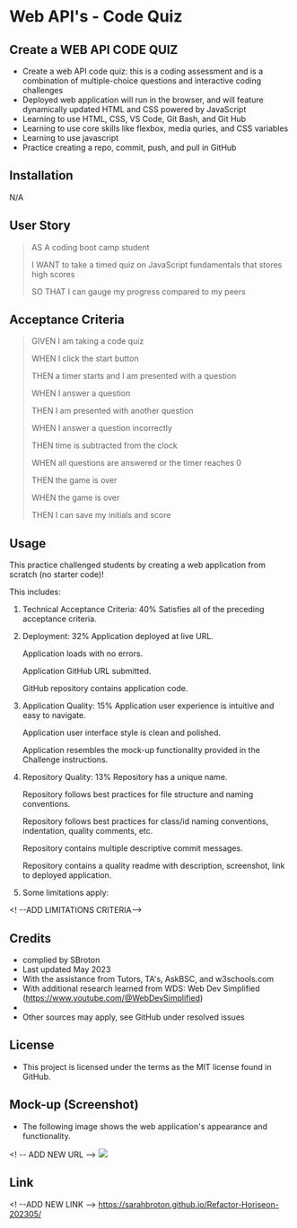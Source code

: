 # Web API's - Code Quiz

## Create a WEB API CODE QUIZ

- Create a web API code quiz: this is a coding assessment and is a combination of multiple-choice questions and interactive coding challenges
- Deployed web application will run in the browser, and will feature dynamically updated HTML and CSS powered by JavaScript
- Learning to use HTML, CSS, VS Code, Git Bash, and Git Hub
- Learning to use core skills like flexbox, media quries, and CSS variables
- Learning to use javascript
- Practice creating a repo, commit, push, and pull in GitHub

## Installation

N/A

## User Story

>AS A coding boot camp student
>
>I WANT to take a timed quiz on JavaScript fundamentals that stores high scores
>
>SO THAT I can gauge my progress compared to my peers

## Acceptance Criteria

>GIVEN I am taking a code quiz
>
>WHEN I click the start button
>
>THEN a timer starts and I am presented with a question
>
>WHEN I answer a question
>
>THEN I am presented with another question
>
>WHEN I answer a question incorrectly
>
>THEN time is subtracted from the clock
>
>WHEN all questions are answered or the timer reaches 0
>
>THEN the game is over
>
>WHEN the game is over
>
>THEN I can save my initials and score

## Usage

This practice challenged students by creating a web application from scratch (no starter code)!

This includes:

1.  Technical Acceptance Criteria: 40%
    Satisfies all of the preceding acceptance criteria.
>
2. Deployment: 32%
    Application deployed at live URL.

    Application loads with no errors.

    Application GitHub URL submitted.

    GitHub repository contains application code.
>
3. Application Quality: 15%
    Application user experience is intuitive and easy to navigate.

    Application user interface style is clean and polished.

    Application resembles the mock-up functionality provided in the Challenge instructions.
>    
4. Repository Quality: 13%
    Repository has a unique name.

    Repository follows best practices for file structure and naming conventions.

    Repository follows best practices for class/id naming conventions, indentation, quality comments, etc.

    Repository contains multiple descriptive commit messages.

    Repository contains a quality readme with description, screenshot, link to deployed application.
>
5. Some limitations apply:

 <!  --ADD LIMITATIONS CRITERIA-->       

## Credits
- complied by SBroton
- Last updated May 2023
- With the assistance from Tutors, TA's, AskBSC, and w3schools.com
- With additional research learned from WDS: Web Dev Simplified (https://www.youtube.com/@WebDevSimplified)
- 
- Other sources may apply, see GitHub under resolved issues

## License
- This project is licensed under the terms as the MIT license found in GitHub.

## Mock-up (Screenshot)
- The following image shows the web application's appearance and functionality. 

<! -- ADD NEW URL -->
<img src=https://user-images.githubusercontent.com/130716239/236084885-8b90b2b6-69f6-4417-8e29-d8145602d6f7.png>

## Link

<! --ADD NEW LINK -->
https://sarahbroton.github.io/Refactor-Horiseon-202305/